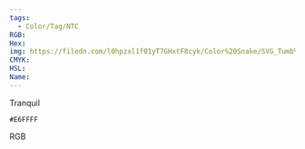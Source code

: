 ```yaml
---
tags:
  - Color/Tag/NTC
RGB:
Hex:
img: https://filedn.com/l0hpzxl1f01yT7GHxtF8cyk/Color%20Snake/SVG_Tumb%20Mass%20No%20Name/E6FFFF.svg
CMYK:
HSL:
Name:
---
```

Tranquil
```palette
#E6FFFF
```
RGB
